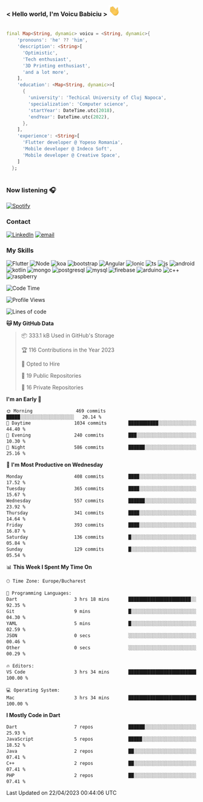 ### < Hello world, I'm **Voicu Babiciu** > <img src="https://raw.githubusercontent.com/ABSphreak/ABSphreak/master/gifs/Hi.gif" width="30px"/>

```dart

final Map<String, dynamic> voicu = <String, dynamic>{
    'pronouns': 'he' ?? 'him',
    'description': <String>[
      'Optimistic',
      'Tech enthusiast',
      '3D Printing enthusiast',
      'and a lot more',
    ],
    'education': <Map<String, dynamic>>[
      {
        'university': 'Techical University of Cluj Napoca',
        'specialization': 'Computer science',
        'startYear': DateTime.utc(2018),
        'endYear': DateTime.utc(2022),
      },
    ],
    'experience': <String>[
      'Flutter developer @ Yopeso Romania',
      'Mobile developer @ Indeco Soft',
      'Mobile developer @ Creative Space',
    ]
  };
  
```
### Now listening 🎧
[![Spotify](https://voicubabiciu.vercel.app/api/spotify)](https://open.spotify.com/user/vbfx10)

### Contact
[![LinkedIn](https://img.shields.io/badge/linkedin-0A66C2?style=for-the-badge&logo=linkedin&logoColor=white)](https://www.linkedin.com/in/voicu-b-b28860131/)
[![email](https://img.shields.io/badge/email%20me-EA4335?style=for-the-badge&logo=gmail&logoColor=white)](mailto:voicubabiciu@gmail.com)

### My Skills


![Flutter](https://img.shields.io/badge/flutter-02569B?style=for-the-badge&logo=flutter)
![Node](https://img.shields.io/badge/node.js-339933?style=for-the-badge&logo=node.js&logoColor=white)
![koa](https://img.shields.io/badge/Koa.js-404D59?style=for-the-badge)
![bootstrap](https://img.shields.io/badge/Bootstrap-563D7C?style=for-the-badge&logo=bootstrap&logoColor=white)
![Angular](https://img.shields.io/badge/angular-DD0031?style=for-the-badge&logo=angular&logoColor=white)
![Ionic](https://img.shields.io/badge/Ionic-3880FF?style=for-the-badge&logo=ionic&logoColor=white)
![ts](https://img.shields.io/badge/Typescript-3178C6?style=for-the-badge&logo=typescript&logoColor=white)
![js](https://img.shields.io/badge/javascript-F7DF1E?style=for-the-badge&logo=javascript&logoColor=black)
![android](https://img.shields.io/badge/Android-36f991?style=for-the-badge&logo=android&logoColor=black)
![kotlin](https://img.shields.io/badge/kotlin-0095D5?style=for-the-badge&logo=kotlin&logoColor=white)
![mongo](https://img.shields.io/badge/mongodb-47A248?style=for-the-badge&logo=mongodb&logoColor=white)
![postgresql](https://img.shields.io/badge/PostgreSQL-4169E1?style=for-the-badge&logo=PostgreSQL&logoColor=white)
![mysql](https://img.shields.io/badge/mysql-4479A1?style=for-the-badge&logo=MySQL&logoColor=white)
![firebase](https://img.shields.io/badge/firebase-FFCA28?style=for-the-badge&logo=firebase&logoColor=black)
![arduino](https://img.shields.io/badge/arduino-00979D?style=for-the-badge&logo=arduino&logoColor=white)
![c++](https://img.shields.io/badge/C++-00599C?style=for-the-badge&logo=Cplusplus&logoColor=white)
![raspberry](https://img.shields.io/badge/raspberrypi-A22846?style=for-the-badge&logo=raspberrypi&logoColor=white)

<!--START_SECTION:waka-->
![Code Time](http://img.shields.io/badge/Code%20Time-970%20hrs%2015%20mins-blue)

![Profile Views](http://img.shields.io/badge/Profile%20Views-1-blue)

![Lines of code](https://img.shields.io/badge/From%20Hello%20World%20I%27ve%20Written-18.6%20million%20lines%20of%20code-blue)

**🐱 My GitHub Data** 

> 📦 333.1 kB Used in GitHub's Storage 
 > 
> 🏆 116 Contributions in the Year 2023
 > 
> 💼 Opted to Hire
 > 
> 📜 19 Public Repositories 
 > 
> 🔑 16 Private Repositories 
 > 
**I'm an Early 🐤** 

```text
🌞 Morning                469 commits         █████░░░░░░░░░░░░░░░░░░░░   20.14 % 
🌆 Daytime                1034 commits        ███████████░░░░░░░░░░░░░░   44.40 % 
🌃 Evening                240 commits         ███░░░░░░░░░░░░░░░░░░░░░░   10.30 % 
🌙 Night                  586 commits         ██████░░░░░░░░░░░░░░░░░░░   25.16 % 
```
📅 **I'm Most Productive on Wednesday** 

```text
Monday                   408 commits         ████░░░░░░░░░░░░░░░░░░░░░   17.52 % 
Tuesday                  365 commits         ████░░░░░░░░░░░░░░░░░░░░░   15.67 % 
Wednesday                557 commits         ██████░░░░░░░░░░░░░░░░░░░   23.92 % 
Thursday                 341 commits         ████░░░░░░░░░░░░░░░░░░░░░   14.64 % 
Friday                   393 commits         ████░░░░░░░░░░░░░░░░░░░░░   16.87 % 
Saturday                 136 commits         █░░░░░░░░░░░░░░░░░░░░░░░░   05.84 % 
Sunday                   129 commits         █░░░░░░░░░░░░░░░░░░░░░░░░   05.54 % 
```


📊 **This Week I Spent My Time On** 

```text
🕑︎ Time Zone: Europe/Bucharest

💬 Programming Languages: 
Dart                     3 hrs 18 mins       ███████████████████████░░   92.35 % 
Git                      9 mins              █░░░░░░░░░░░░░░░░░░░░░░░░   04.30 % 
YAML                     5 mins              █░░░░░░░░░░░░░░░░░░░░░░░░   02.59 % 
JSON                     0 secs              ░░░░░░░░░░░░░░░░░░░░░░░░░   00.46 % 
Other                    0 secs              ░░░░░░░░░░░░░░░░░░░░░░░░░   00.29 % 

🔥 Editors: 
VS Code                  3 hrs 34 mins       █████████████████████████   100.00 % 

💻 Operating System: 
Mac                      3 hrs 34 mins       █████████████████████████   100.00 % 
```

**I Mostly Code in Dart** 

```text
Dart                     7 repos             ██████░░░░░░░░░░░░░░░░░░░   25.93 % 
JavaScript               5 repos             █████░░░░░░░░░░░░░░░░░░░░   18.52 % 
Java                     2 repos             ██░░░░░░░░░░░░░░░░░░░░░░░   07.41 % 
C++                      2 repos             ██░░░░░░░░░░░░░░░░░░░░░░░   07.41 % 
PHP                      2 repos             ██░░░░░░░░░░░░░░░░░░░░░░░   07.41 % 
```




 Last Updated on 22/04/2023 00:44:06 UTC
<!--END_SECTION:waka-->


